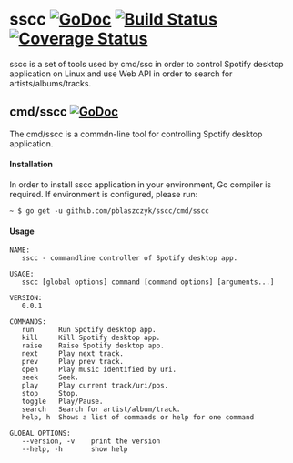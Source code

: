 sscc [![GoDoc](https://godoc.org/github.com/pblaszczyk/sscc?status.png)](https://godoc.org/github.com/pblaszczyk/sscc) [![Build Status](https://travis-ci.org/pblaszczyk/sscc.svg?branch=master)](https://travis-ci.org/pblaszczyk/sscc) [![Coverage Status](https://img.shields.io/coveralls/pblaszczyk/sscc.svg)](https://coveralls.io/r/pblaszczyk/sscc)
========

sscc is a set of tools used by cmd/ssc in order to control Spotify desktop
application on Linux and use Web API in order to search for artists/albums/tracks.


## cmd/sscc [![GoDoc](https://godoc.org/github.com/pblaszczyk/sscc/cmd/sscc?status.png)](https://godoc.org/github.com/pblaszczyk/sscc/cmd/sscc)

The cmd/sscc is a commdn-line tool for controlling Spotify desktop application.

#### Installation

In order to install sscc application in your environment, Go compiler is required.
If environment is configured, please run:

```
~ $ go get -u github.com/pblaszczyk/sscc/cmd/sscc
```

#### Usage

```
NAME:
   sscc - commandline controller of Spotify desktop app.

USAGE:
   sscc [global options] command [command options] [arguments...]

VERSION:
   0.0.1

COMMANDS:
   run		Run Spotify desktop app.
   kill		Kill Spotify desktop app.
   raise	Raise Spotify desktop app.
   next		Play next track.
   prev		Play prev track.
   open		Play music identified by uri.
   seek		Seek.
   play		Play current track/uri/pos.
   stop		Stop.
   toggle	Play/Pause.
   search	Search for artist/album/track.
   help, h	Shows a list of commands or help for one command

GLOBAL OPTIONS:
   --version, -v	print the version
   --help, -h		show help
```
